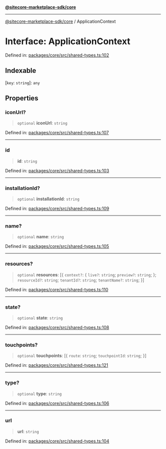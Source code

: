 [**@sitecore-marketplace-sdk/core**](../README.md)

***

[@sitecore-marketplace-sdk/core](../README.md) / ApplicationContext

# Interface: ApplicationContext

Defined in: [packages/core/src/shared-types.ts:102](https://github.com/Sitecore/sitecore-marketplace-sdk/blob/164b50f088c64d06bdfc3339d06f7bcbd681db60/packages/core/src/shared-types.ts#L102)

## Indexable

\[`key`: `string`\]: `any`

## Properties

### iconUrl?

> `optional` **iconUrl**: `string`

Defined in: [packages/core/src/shared-types.ts:107](https://github.com/Sitecore/sitecore-marketplace-sdk/blob/164b50f088c64d06bdfc3339d06f7bcbd681db60/packages/core/src/shared-types.ts#L107)

***

### id

> **id**: `string`

Defined in: [packages/core/src/shared-types.ts:103](https://github.com/Sitecore/sitecore-marketplace-sdk/blob/164b50f088c64d06bdfc3339d06f7bcbd681db60/packages/core/src/shared-types.ts#L103)

***

### installationId?

> `optional` **installationId**: `string`

Defined in: [packages/core/src/shared-types.ts:109](https://github.com/Sitecore/sitecore-marketplace-sdk/blob/164b50f088c64d06bdfc3339d06f7bcbd681db60/packages/core/src/shared-types.ts#L109)

***

### name?

> `optional` **name**: `string`

Defined in: [packages/core/src/shared-types.ts:105](https://github.com/Sitecore/sitecore-marketplace-sdk/blob/164b50f088c64d06bdfc3339d06f7bcbd681db60/packages/core/src/shared-types.ts#L105)

***

### resources?

> `optional` **resources**: \[\{ `context?`: \{ `live?`: `string`; `preview?`: `string`; \}; `resourceId?`: `string`; `tenantId?`: `string`; `tenantName?`: `string`; \}\]

Defined in: [packages/core/src/shared-types.ts:110](https://github.com/Sitecore/sitecore-marketplace-sdk/blob/164b50f088c64d06bdfc3339d06f7bcbd681db60/packages/core/src/shared-types.ts#L110)

***

### state?

> `optional` **state**: `string`

Defined in: [packages/core/src/shared-types.ts:108](https://github.com/Sitecore/sitecore-marketplace-sdk/blob/164b50f088c64d06bdfc3339d06f7bcbd681db60/packages/core/src/shared-types.ts#L108)

***

### touchpoints?

> `optional` **touchpoints**: \[\{ `route`: `string`; `touchpointId`: `string`; \}\]

Defined in: [packages/core/src/shared-types.ts:121](https://github.com/Sitecore/sitecore-marketplace-sdk/blob/164b50f088c64d06bdfc3339d06f7bcbd681db60/packages/core/src/shared-types.ts#L121)

***

### type?

> `optional` **type**: `string`

Defined in: [packages/core/src/shared-types.ts:106](https://github.com/Sitecore/sitecore-marketplace-sdk/blob/164b50f088c64d06bdfc3339d06f7bcbd681db60/packages/core/src/shared-types.ts#L106)

***

### url

> **url**: `string`

Defined in: [packages/core/src/shared-types.ts:104](https://github.com/Sitecore/sitecore-marketplace-sdk/blob/164b50f088c64d06bdfc3339d06f7bcbd681db60/packages/core/src/shared-types.ts#L104)

